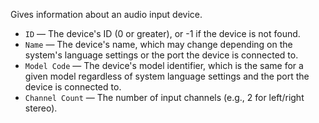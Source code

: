 Gives information about an audio input device.

   - `ID` — The device's ID (0 or greater), or -1 if the device is not found.
   - `Name` — The device's name, which may change depending on the system's language settings or the port the device is connected to.
   - `Model Code` — The device's model identifier, which is the same for a given model regardless of system language settings and the port the device is connected to.
   - `Channel Count` — The number of input channels (e.g., 2 for left/right stereo).
